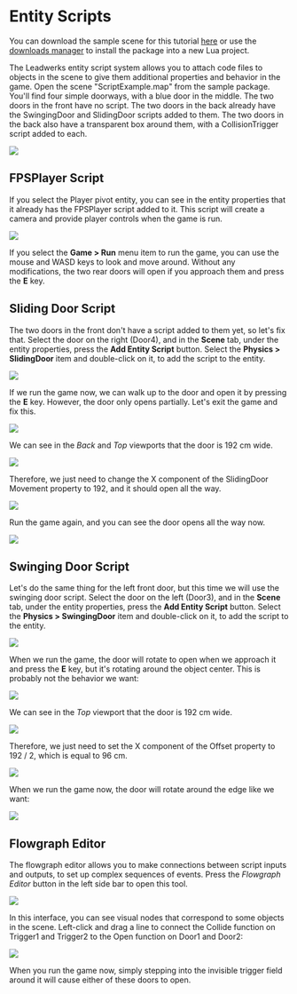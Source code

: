 # Entity Scripts

You can download the sample scene for this tutorial [here](https://www.leadwerks.com/community/files/file/3592-entity-scripts-sample/) or use the [downloads manager](downloadsmanager.md) to install the package into a new Lua project.

The Leadwerks entity script system allows you to attach code files to objects in the scene to give them additional properties and behavior in the game. Open the scene "ScriptExample.map" from the sample package. You'll find four simple doorways, with a blue door in the middle. The two doors in the front have no script. The two doors in the back already have the SwingingDoor and SlidingDoor scripts added to them. The two doors in the back also have a transparent box around them, with a CollisionTrigger script added to each.

![](https://github.com/UltraEngine/Documentation/blob/master/Images/ScriptAndFlowgraph.png?raw=true)

## FPSPlayer Script

If you select the Player pivot entity, you can see in the entity properties that it already has the FPSPlayer script added to it. This script will create a camera and provide player controls when the game is run.

![](https://github.com/UltraEngine/Documentation/blob/master/Images/fpsplayerscript.png?raw=true)

If you select the **Game > Run** menu item to run the game, you can use the mouse and WASD keys to look and move around. Without any modifications, the two rear doors will open if you approach them and press the **E** key.

## Sliding Door Script

The two doors in the front don't have a script added to them yet, so let's fix that. Select the door on the right (Door4), and in the **Scene** tab, under the entity properties, press the **Add Entity Script** button. Select the **Physics > SlidingDoor** item and double-click on it, to add the script to the entity.

![](https://github.com/UltraEngine/Documentation/blob/master/Images/addscript1.png?raw=true)

If we run the game now, we can walk up to the door and open it by pressing the **E** key. However, the door only opens partially. Let's exit the game and fix this.

![](https://github.com/UltraEngine/Documentation/blob/master/Images/doorscript1.jpg?raw=true)

We can see in the _Back_ and _Top_ viewports that the door is 192 cm wide.

![](https://github.com/UltraEngine/Documentation/blob/master/Images/swingingdoorscript3.png?raw=true)

Therefore, we just need to change the X component of the SlidingDoor Movement property to 192, and it should open all the way.

![](https://github.com/UltraEngine/Documentation/blob/master/Images/doorscript2.png?raw=true)

Run the game again, and you can see the door opens all the way now.

![](https://github.com/UltraEngine/Documentation/blob/master/Images/doorscript3.jpg?raw=true)

## Swinging Door Script

Let's do the same thing for the left front door, but this time we will use the swinging door script. Select the door on the left (Door3), and in the **Scene** tab, under the entity properties, press the **Add Entity Script** button. Select the **Physics > SwingingDoor** item and double-click on it, to add the script to the entity.

![](https://github.com/UltraEngine/Documentation/blob/master/Images/swingingdoorscript1.png?raw=true)

When we run the game, the door will rotate to open when we approach it and press the **E** key, but it's rotating around the object center. This is probably not the behavior we want:

![](https://github.com/UltraEngine/Documentation/blob/master/Images/swingingdoorscript2.jpg?raw=true)

We can see in the _Top_ viewport that the door is 192 cm wide.

![](https://github.com/UltraEngine/Documentation/blob/master/Images/swingingdoorscript3.png?raw=true)

Therefore, we just need to set the X component of the Offset property to 192 / 2, which is equal to 96 cm.

![](https://github.com/UltraEngine/Documentation/blob/master/Images/swingingdoorscript5.png?raw=true)

When we run the game now, the door will rotate around the edge like we want:

![](https://github.com/UltraEngine/Documentation/blob/master/Images/swingingdoorscript4.jpg?raw=true)

## Flowgraph Editor

The flowgraph editor allows you to make connections between script inputs and outputs, to set up complex sequences of events. Press the _Flowgraph Editor_ button in the left side bar to open this tool.

![](https://github.com/UltraEngine/Documentation/blob/master/Images/openflowgraph.gif?raw=true)

In this interface, you can see visual nodes that correspond to some objects in the scene. Left-click and drag a line to connect the Collide function on Trigger1 and Trigger2 to the Open function on Door1 and Door2:

![](https://github.com/UltraEngine/Documentation/blob/master/Images/flowgraphconnect.gif?raw=true)

When you run the game now, simply stepping into the invisible trigger field around it will cause either of these doors to open.
